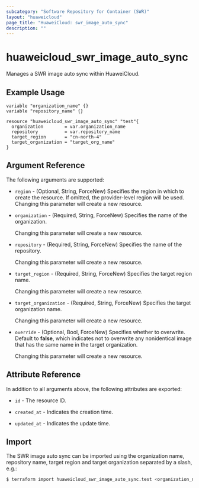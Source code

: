 ```yaml
---
subcategory: "Software Repository for Container (SWR)"
layout: "huaweicloud"
page_title: "HuaweiCloud: swr_image_auto_sync"
description: ""
---
```


# huaweicloud_swr_image_auto_sync

Manages a SWR image auto sync within HuaweiCloud.

## Example Usage

```hcl
variable "organization_name" {}
variable "repository_name" {}

resource "huaweicloud_swr_image_auto_sync" "test"{
  organization        = var.organization_name
  repository          = var.repository_name
  target_region       = "cn-north-4"
  target_organization = "target_org_name"
}
```

## Argument Reference

The following arguments are supported:

* `region` - (Optional, String, ForceNew) Specifies the region in which to create the resource.
  If omitted, the provider-level region will be used. Changing this parameter will create a new resource.

* `organization` - (Required, String, ForceNew) Specifies the name of the organization.

  Changing this parameter will create a new resource.

* `repository` - (Required, String, ForceNew) Specifies the name of the repository.

  Changing this parameter will create a new resource.

* `target_region` - (Required, String, ForceNew) Specifies the target region name.

  Changing this parameter will create a new resource.

* `target_organization` - (Required, String, ForceNew) Specifies the target organization name.

  Changing this parameter will create a new resource.

* `override` - (Optional, Bool, ForceNew) Specifies whether to overwrite.
  Default to **false**, which indicates not to overwrite
  any nonidentical image that has the same name in the target organization.

  Changing this parameter will create a new resource.

## Attribute Reference

In addition to all arguments above, the following attributes are exported:

* `id` - The resource ID.

* `created_at` - Indicates the creation time.

* `updated_at` - Indicates the update time.

## Import

The SWR image auto sync can be imported using the organization name, repository name,
target region and target organization separated by a slash, e.g.:

```bash
$ terraform import huaweicloud_swr_image_auto_sync.test <organization_name>/<repository_name>/<target_region>/<target_organization>
```
